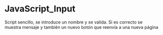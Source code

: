 # JavaScript_Input
Script sencillo, se introduce un nombre y se valida. Si es correcto se muestra mensaje y también un nuevo botón que reenvía a una nueva página
